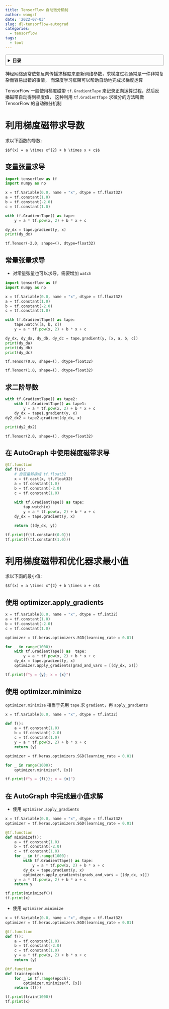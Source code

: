 ```yaml
---
title: TensorFlow 自动微分机制
author: wangzf
date: '2022-07-03'
slug: dl-tensorflow-autograd
categories:
  - tensorflow
tags:
  - tool
---
```


<style>
details {
    border: 1px solid #aaa;
    border-radius: 4px;
    padding: .5em .5em 0;
}
summary {
    font-weight: bold;
    margin: -.5em -.5em 0;
    padding: .5em;
}
details[open] {
    padding: .5em;
}
details[open] summary {
    border-bottom: 1px solid #aaa;
    margin-bottom: .5em;
}
img {
    pointer-events: none;
}
</style>

<details><summary>目录</summary><p>

- [利用梯度磁带求导数](#利用梯度磁带求导数)
  - [变量张量求导](#变量张量求导)
  - [常量张量求导](#常量张量求导)
  - [求二阶导数](#求二阶导数)
  - [在 AutoGraph 中使用梯度磁带求导](#在-autograph-中使用梯度磁带求导)
- [利用梯度磁带和优化器求最小值](#利用梯度磁带和优化器求最小值)
  - [使用 optimizer.apply\_gradients](#使用-optimizerapply_gradients)
  - [使用 optimizer.minimize](#使用-optimizerminimize)
  - [在 AutoGraph 中完成最小值求解](#在-autograph-中完成最小值求解)
</p></details><p></p>

神经网络通常依赖反向传播求梯度来更新网络参数，求梯度过程通常是一件非常复杂而容易出错的事情，
而深度学习框架可以帮助自动地完成求梯度运算

TensorFlow 一般使用梯度磁带 `tf.GradientTape` 来记录正向运算过程，然后反播磁带自动得到梯度值，
这种利用 `tf.GradientTape` 求微分的方法叫做 TensorFlow 的自动微分机制

# 利用梯度磁带求导数

求以下函数的导数:

`$$f(x) = a \times x^{2} + b \times x + c$$`

## 变量张量求导

```python
import tensorflow as tf
import numpy as np

x = tf.Variable(0.0, name = "x", dtype = tf.float32)
a = tf.constant(1.0)
b = tf.constant(-2.0)
c = tf.constant(1.0)

with tf.GradientTape() as tape:
    y = a * tf.pow(x, 2) + b * x + c

dy_dx = tape.gradient(y, x)
print(dy_dx)
```

```
tf.Tensor(-2.0, shape=(), dtype=float32)
```

## 常量张量求导

* 对常量张量也可以求导，需要增加 `watch`

```python
import tensorflow as tf
import numpy as np

x = tf.Variable(0.0, name = "x", dtype = tf.float32)
a = tf.constant(1.0)
b = tf.constant(-2.0)
c = tf.constant(1.0)

with tf.GradientTape() as tape:
    tape.watch([a, b, c])
    y = a * tf.pow(x, 2) + b * x + c

dy_dx, dy_da, dy_db, dy_dc = tape.gradient(y, [x, a, b, c])
print(dy_da)
print(dy_db)
print(dy_dc)
```

```
tf.Tensor(0.0, shape=(), dtype=float32)

tf.Tensor(1.0, shape=(), dtype=float32)
```

## 求二阶导数

```python
with tf.GradientTape() as tape2:
    with tf.GradientTape() as tape1:
        y = a * tf.pow(x, 2) + b * x + c
    dy_dx = tape1.gradient(y, x)
dy2_dx2 = tape2.gradient(dy_dx, x)

print(dy2_dx2)
```

```
tf.Tensor(2.0, shape=(), dtype=float32)
```

## 在 AutoGraph 中使用梯度磁带求导

```python
@tf.function
def f(x):
    # 自变量转换成 tf.float32
    x = tf.cast(x, tf.float32)
    a = tf.constant(1.0)
    b = tf.constant(-2.0)
    c = tf.constant(1.0)
    
    with tf.GradientTape() as tape:
        tap.watch(x)
        y = a * tf.pow(x, 2) + b * x + c
    dy_dx = tape.gradient(y, x)

    return ((dy_dx, y))

tf.print(f(tf.constant(0.0)))
tf.print(f(tf.constant(1.0)))
```

# 利用梯度磁带和优化器求最小值

求以下函的最小值:

`$$f(x) = a \times x^{2} + b \times x + c$$`

## 使用 optimizer.apply_gradients

```python
x = tf.Variable(0.0, name = "x", dtype = tf.int32)
a = tf.constant(1.0)
b = tf.constant(-2.0)
c = tf.constant(1.0)

optimizer = tf.keras.optimizers.SGD(learning_rate = 0.01)

for _ in range(1000):
    with tf.GradientTape() as  tape:
        y = a * tf.pow(x, 2) + b * x + c
    dy_dx = tape.gradient(y, x)
    optimizer.apply_gradients(grad_and_vars = [(dy_dx, x)])

tf.print(f"y = {y}; x = {x}")
```

## 使用 optimizer.minimize

`optimizer.minimize` 相当于先用 `tape` 求 `gradient`，再 `apply_gradients`

```python
x = tf.Variable(0.0, name = "x", dtype = tf.int32)

def f():
    a = tf.constant(1.0)
    b = tf.constant(-2.0)
    c = tf.constant(1.0)
    y = a * tf.pow(x, 2) + b * x + c
    return (y)

optimizer = tf.keras.optimizers.SGD(learning_rate = 0.01)

for _ in range(1000):
    optimizer.minimize(f, [x])

tf.print(f"y = {f()}; x = {x}")
```

## 在 AutoGraph 中完成最小值求解

* 使用 `optimizer.apply_gradients`

```python
x = tf.Variable(0.0, name = "x", dtype = tf.float32)
optimizer = tf.keras.optimizers.SGD(learning_rate = 0.01)

@tf.function
def minimizef():
    a = tf.constant(1.0)
    b = tf.constant(-2.0)
    c = tf.constant(1.0)
    for _ in tf.range(1000):
        with tf.GradientTape() as tape:
            y = a * tf.pow(x, 2) + b * x + c
        dy_dx = tape.gradient(y, x)
        optimizer.apply_gradients(grads_and_vars = [(dy_dx, x)])
    y = a * tf.pow(x, 2) + b * x + c
    return y

tf.print(minimizef())
tf.print(x)
```

* 使用 `optimizer.minimize`

```python
x = tf.Variable(0.0, name = "x", dtype = tf.float32)
optimizer = tf.keras.optimizers.SGD(learning_rate = 0.01)

@tf.function
def f():
    a = tf.constant(1.0)
    b = tf.constant(-2.0)
    c = tf.constant(1.0)
    y = a * tf.pow(x, 2) + b * x + c
    return (y)

@tf.function
def train(epoch):
    for _ in tf.range(epoch):
        optimizer.minimize(f, [x])
    return (f())

tf.print(train(1000))
tf.print(x)
```

